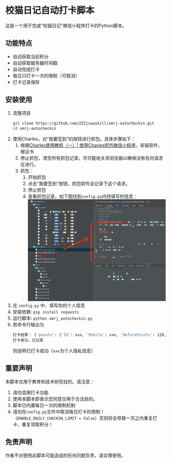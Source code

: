 # 校猫日记自动打卡脚本

这是一个用于完成"校猫日记"微信小程序打卡的Python脚本。

## 功能特点

- 自动获取当前积分
- 自动获取服务器时间戳
- 自动完成打卡
- 每日只打卡一次的限制（可取消）
- 打卡记录保存

## 安装使用

1. 克隆项目
   ```bash
   git clone https://github.com/ZZZjiwaikill/xmrj-autocheckin.git
   cd xmrj-autocheckin
   ```
2. 使用Charles，对“我要签到”的按钮进行抓包。具体步骤如下：
   1. 根据[Charles使用教程（一）| 使用Charles抓包微信小程序](https://www.zhihu.com/tardis/bd/art/1896701961547538943)，安装软件、根证书
   2. 停止抓包，清空所有抓包记录，尽可能地关闭浏览器以确保没有任何请求在进行。
   3. 抓包：
      1. 开始抓包
      2. 点击“我要签到”按钮，抓包软件会记录下这个请求。
      3. 停止抓包
      4. 查看抓包记录，如下图找到`config.py`内待填写的信息：![alt text](ref_image.jpg)
3. 在 `config.py` 中，填写你的个人信息
4. 安装依赖: `pip install requests`
5. 运行脚本: `python xmrj_autocheckin.py`
6. 若命令行输出为
   ```bash
   打卡结果： {'points': {'ID': xxx, 'Mobile': xxx, 'BeforePoints': 120, 'ProcessPoints': 10, 'AfterPoints': 130, 'CreateTime': xxx, 'Reason': '签到'}}
   打卡成功，已记录
   ```
   则说明已打卡成功（`xxx`为个人隐私信息）


## 重要声明

本脚本仅用于教育和技术研究目的。请注意：

1. 请勿滥用打卡功能
2. 使用本脚本即表示您同意仅用于合法目的。
3. 脚本已内置每日一次的限制机制
4. 请勿在`config.py`文件中取消每日打卡的限制！（`ENABLE_DAILY_CHECKIN_LIMIT = False`）否则将会导致一天之内重复打卡，重复领取积分！

## 免责声明

作者不对使用此脚本可能造成的任何问题负责，请合理使用。
